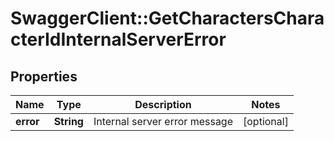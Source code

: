 # SwaggerClient::GetCharactersCharacterIdInternalServerError

## Properties
Name | Type | Description | Notes
------------ | ------------- | ------------- | -------------
**error** | **String** | Internal server error message | [optional] 


